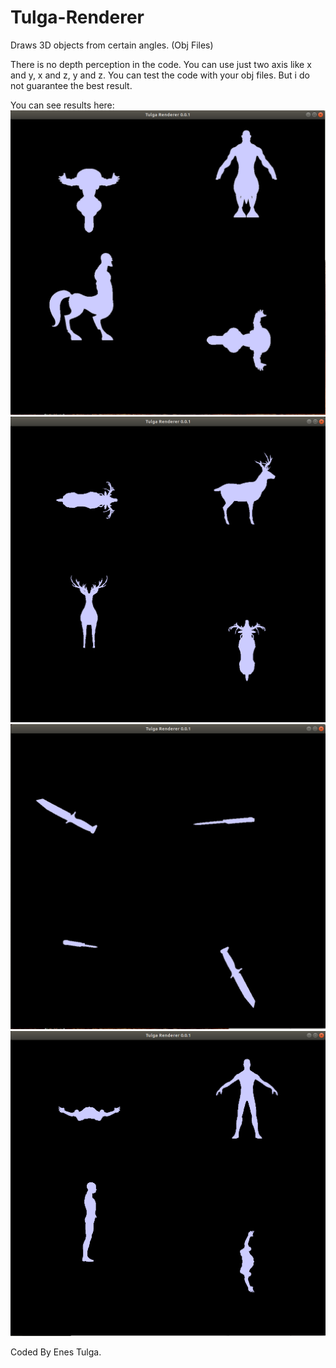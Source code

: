 # Tulga-Renderer
Draws 3D objects from certain angles. (Obj Files)

There is no depth perception in the code. You can use just two axis like x and y, x and z, y and z.
You can test the code with your obj files. But i do not guarantee the best result.

You can see results here:
![alt text](https://github.com/EnesTulga/Tulga-Renderer/blob/master/Test%20Results/test_Centaur.png?raw=true)
![alt text](https://github.com/EnesTulga/Tulga-Renderer/blob/master/Test%20Results/test_Deer.png?raw=true)
![alt text](https://github.com/EnesTulga/Tulga-Renderer/blob/master/Test%20Results/test_Knife.png?raw=true)
![alt text](https://github.com/EnesTulga/Tulga-Renderer/blob/master/Test%20Results/test_Man.png?raw=true)

Coded By Enes Tulga.
